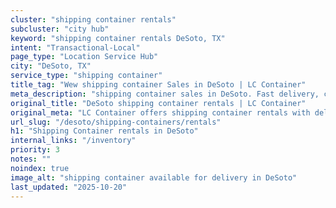 ```yaml
---
cluster: "shipping container rentals"
subcluster: "city hub"
keyword: "shipping container rentals DeSoto, TX"
intent: "Transactional-Local"
page_type: "Location Service Hub"
city: "DeSoto, TX"
service_type: "shipping container"
title_tag: "Wew shipping container Sales in DeSoto | LC Container"
meta_description: "shipping container sales in DeSoto. Fast delivery, competitive pricing. Serving shipping containers area. Quote ID: YGU. Call (214) 524-4168 for your free quote today."
original_title: "DeSoto shipping container rentals | LC Container"
original_meta: "LC Container offers shipping container rentals with delivery in DeSoto, TX. Local. Fast quotes. Since 2003."
url_slug: "/desoto/shipping-containers/rentals"
h1: "Shipping Container rentals in DeSoto"
internal_links: "/inventory"
priority: 3
notes: ""
noindex: true
image_alt: "shipping container available for delivery in DeSoto"
last_updated: "2025-10-20"
---
```


<!-- TODO: Add unique city/inventory copy, images, and internal links here. -->
